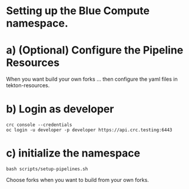 # Setting up the Blue Compute namespace.

# a) (Optional) Configure the Pipeline Resources

When you want build your own forks ... then configure the yaml files in tekton-resources.

# b) Login as developer

    crc console --credentials
    oc login -u developer -p developer https://api.crc.testing:6443

# c) initialize the namespace

    bash scripts/setup-pipelines.sh

Choose forks when you want to build from your own forks.